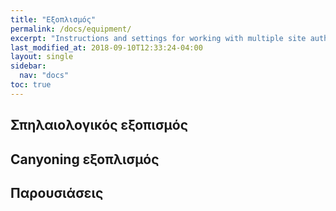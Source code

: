 ```yaml
---
title: "Εξοπλισμός"
permalink: /docs/equipment/
excerpt: "Instructions and settings for working with multiple site authors."
last_modified_at: 2018-09-10T12:33:24-04:00
layout: single
sidebar: 
  nav: "docs"
toc: true
---
```


## Σπηλαιολογικός εξοπισμός

## Canyoning εξοπλισμός

## Παρουσιάσεις


